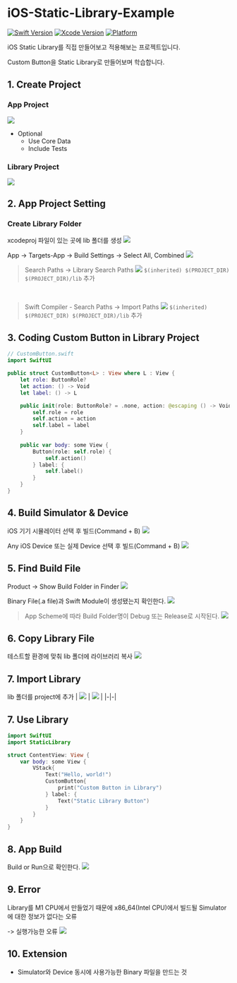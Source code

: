 # iOS-Static-Library-Example

[![Swift Version][swift-image]](https://swift.org/)
[![Xcode Version][Xcode-image]](https://developer.apple.com/kr/xcode/)
[![Platform][Platform-image]](https://developer.apple.com/kr/ios/)

[swift-image]:https://img.shields.io/badge/Swift-5.6-orange?style=flat
[Xcode-image]: https://img.shields.io/badge/Xcode-13.3-blue?style=flat
[Platform-image]: https://img.shields.io/badge/iOS-15.0+-blue?style=flat

iOS Static Library를 직접 만들어보고 적용해보는 프로젝트입니다.

Custom Button을 Static Library로 만들어보며 학습합니다.

## 1. Create Project
### App Project
<img src="./gitImage/Create-App.png">

- Optional
    - Use Core Data
    - Include Tests

### Library Project
<img src="./gitImage/Create-Library.png">

## 2. App Project Setting
### Create Library Folder
xcodeproj 파일이 있는 곳에 lib 폴더를 생성
<img src="./gitImage/lib-Folder.png">

App -> Targets-App -> Build Settings -> Select All, Combined
<img src="./gitImage/App-Project-Setting.png">

> Search Paths -> Library Search Paths
> <img src="./gitImage/Library-Paths.png">
> `$(inherited) $(PROJECT_DIR) $(PROJECT_DIR)/lib` 추가

<br>

> Swift Compiler - Search Paths -> Import Paths
> <img src="./gitImage/Import-Paths.png">
> `$(inherited) $(PROJECT_DIR) $(PROJECT_DIR)/lib` 추가

## 3. Coding Custom Button in Library Project
``` swift
// CustomButton.swift
import SwiftUI

public struct CustomButton<L> : View where L : View {
    let role: ButtonRole?
    let action: () -> Void
    let label: () -> L

    public init(role: ButtonRole? = .none, action: @escaping () -> Void, @ViewBuilder label: @escaping () -> L) {
        self.role = role
        self.action = action
        self.label = label
    }
    
    public var body: some View {
        Button(role: self.role) {
            self.action()
        } label: {
            self.label()
        }
    }
}

```

## 4. Build Simulator & Device
iOS 기기 시뮬레이터 선택 후 빌드(Command + B)
<img src="./gitImage/Select-Simulator.png">

Any iOS Device 또는 실제 Device 선택 후 빌드(Command + B)
<img src="./gitImage/Select-Device.png">

## 5. Find Build File
Product -> Show Build Folder in Finder
<img src="./gitImage/Show-Build-Finder.png">

Binary File(.a file)과 Swift Module이 생성됐는지 확인한다.
<img src="./gitImage/Build-Folder.png">

> App Scheme에 따라 Build Folder명이 Debug 또는 Release로 시작된다.
> <img src="./gitImage/Debug-Release.png">

## 6. Copy Library File
테스트할 환경에 맞춰 lib 폴더에 라이브러리 복사
<img src="./gitImage/Copy-Library.png">

## 7. Import Library

lib 폴더를 project에 추가
| <img src="./gitImage/Add-Library.png"> | <img src="./gitImage/Select-Library.png"> |
|-|-|

## 7. Use Library
``` swift
import SwiftUI
import StaticLibrary

struct ContentView: View {
    var body: some View {
        VStack{
            Text("Hello, world!")
            CustomButton{
                print("Custom Button in Library")
            } label: {
                Text("Static Library Button")
            }
        }
    }
}
```

## 8. App Build
Build or Run으로 확인한다.
<img src="./gitImage/Build.png">

## 9. Error
Library를 M1 CPU에서 만들었기 때문에 x86_64(Intel CPU)에서 빌드될 Simulator에 대한 정보가 없다는 오류

-> 실행가능한 오류
<img src="./gitImage/Error.png">

## 10. Extension
- Simulator와 Device 동시에 사용가능한 Binary 파일을 만드는 것
